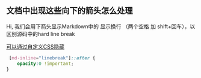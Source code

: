 ## 文档中出现这些向下的箭头怎么处理
Hi, 我们会用下箭头显示Markdown中的 显示换行 （两个空格 加 shift+回车），以区别源码中的hard line break

[可以通过自定义CSS隐藏](http://support.typora.io/Add-Custom-CSS/)

```css
 [md-inline="linebreak"]::after {
    opacity:0 !important; 
}
```